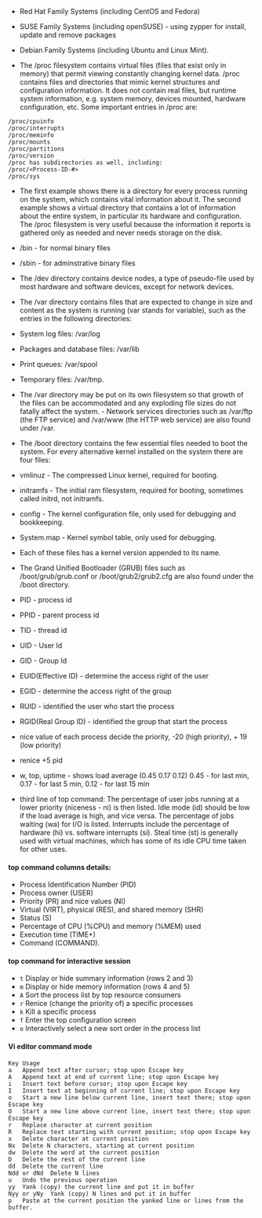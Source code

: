 
- Red Hat Family Systems (including CentOS and Fedora)
- SUSE Family Systems (including openSUSE) - using zypper for install, update and remove packages
- Debian Family Systems (including Ubuntu and Linux Mint).

- The /proc filesystem contains virtual files (files that exist only in memory) that permit viewing constantly changing kernel data. /proc contains files and directories that mimic kernel structures and configuration information. It does not contain real files, but runtime system information, e.g. system memory, devices mounted, hardware configuration, etc. Some important entries in /proc are:

```
/proc/cpuinfo
/proc/interrupts
/proc/meminfo
/proc/mounts
/proc/partitions
/proc/version
/proc has subdirectories as well, including:
/proc/<Process-ID-#>
/proc/sys
```
- The first example shows there is a directory for every process running on the system, which contains vital information about it. The second example shows a virtual directory that contains a lot of information about the entire system, in particular its hardware and configuration. The /proc filesystem is very useful because the information it reports is gathered only as needed and never needs storage on the disk.


- /bin - for normal binary files
- /sbin - for adminstrative binary files

- The /dev directory contains device nodes, a type of pseudo-file used by most hardware and software devices, except for network devices. 

- The /var directory contains files that are expected to change in size and content as the system is running (var stands for variable), such as the entries in the following directories:

- System log files: /var/log
- Packages and database files: /var/lib
- Print queues: /var/spool
- Temporary files: /var/tmp.
- The /var directory may be put on its own filesystem so that growth of the files can be accommodated and any exploding  file sizes do not fatally affect the system. - Network services directories such as /var/ftp (the FTP service) and /var/www (the HTTP web service) are also found under /var.

- The /boot directory contains the few essential files needed to boot the system. For every alternative kernel installed on the system there are four files:

- vmlinuz - The compressed Linux kernel, required for booting.
- initramfs - The initial ram filesystem, required for booting, sometimes called initrd, not initramfs.
- config - The kernel configuration file, only used for debugging and bookkeeping.
- System.map - Kernel symbol table, only used for debugging.
- Each of these files has a kernel version appended to its name.

- The Grand Unified Bootloader (GRUB) files such as /boot/grub/grub.conf or /boot/grub2/grub2.cfg are also found under the /boot directory.

- PID - process id
- PPID - parent process id
- TID - thread id
- UID - User Id
- GID - Group Id 
- EUID(Effective ID) - determine the access right of the user
- EGID - determine the access right of the group
- RUID - identified the user who start the process
- RGID(Real Group ID) - identified the group that start the process

- nice value of each process decide the priority, -20 (high priority), + 19 (low priority)
- renice +5 pid

- w, top, uptime - shows load average (0.45 0.17 0.12) 0.45 - for last min, 0.17 - for last 5 min, 0.12 - for last 15 min
- third line of top command: The percentage of user jobs running at a lower priority (niceness - ni) is then listed. Idle mode (id) should be low if the load average is high, and vice versa. The percentage of jobs waiting (wa) for I/O is listed. Interrupts include the percentage of hardware (hi) vs. software interrupts (si). Steal time (st) is generally used with virtual machines, which has some of its idle CPU time taken for other uses.

#### top command columns details:

- Process Identification Number (PID)
- Process owner (USER)
- Priority (PR) and nice values (NI)
- Virtual (VIRT), physical (RES), and shared memory (SHR)
- Status (S)
- Percentage of CPU (%CPU) and memory (%MEM) used
- Execution time (TIME+)
- Command (COMMAND).
#### top command for interactive session
- `t`	Display or hide summary information (rows 2 and 3)
- `m`	Display or hide memory information (rows 4 and 5)
- `A`	Sort the process list by top resource consumers
- `r`	Renice (change the priority of) a specific processes
- `k`	Kill a specific process
- `f`	Enter the top configuration screen
- `o`	Interactively select a new sort order in the process list
#### Vi editor command mode
```
Key	Usage
a	Append text after cursor; stop upon Escape key
A	Append text at end of current line; stop upon Escape key
i	Insert text before cursor; stop upon Escape key
I	Insert text at beginning of current line; stop upon Escape key
o	Start a new line below current line, insert text there; stop upon Escape key
O	Start a new line above current line, insert text there; stop upon Escape key
r	Replace character at current position
R	Replace text starting with current position; stop upon Escape key
x	Delete character at current position
Nx	Delete N characters, starting at current position
dw	Delete the word at the current position
D	Delete the rest of the current line
dd	Delete the current line
Ndd or dNd	Delete N lines
u	Undo the previous operation
yy	Yank (copy) the current line and put it in buffer
Nyy or yNy	Yank (copy) N lines and put it in buffer
p	Paste at the current position the yanked line or lines from the buffer.
```
